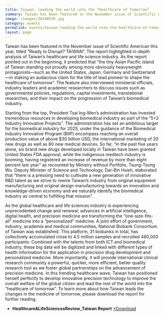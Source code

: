 ```yaml
---
title: Taiwan, leading the world into the “Healthcare of Tomorrow”
summary: Taiwan has been featured in the November issue of Scientific American this year, titled “Ready to Disrupt? TAIWAN”. 
image: /images/20190530.jpg
category: events
permalink: events/taiwan-leading-the-world-into-the-healthcare-of-tomorrow/
layout: page
---
```


Taiwan has been featured in the November issue of Scientific American this year, titled “Ready to Disrupt? TAIWAN”. The report highlighted in-depth analysis of Taiwan’s healthcare and life science industry. As the report pointed out in the beginning, it predicted that “the tiny Asian Pacific island of Taiwan standing out proudly among more obviously heavyweight protagonists—such as the United States, Japan, Germany and Switzerland—in staking an audacious claim for the title of lead pioneer to shape the healthcare of tomorrow”. The feature also interviewed ministerial officials, industry leaders and academic researchers to discuss issues such as governmental policies, regulations, capital investments, translational researches, and their impact on the progression of Taiwan’s biomedical industry. 

Starting from the top, President Tsai Ing-Wen’s administration has invested tremendous resources in developing biomedical industry as part of the “5+2 Industry Innovative Projects”. The administration has set an ambitious target for the biomedical industry for 2025, under the guidance of the Biomedical Industry Innovative Program (BIIP) encompass reaching an overall production value of above $30 billion USD, the international marketing of 20 new drugs as well as 80 new medical devices. So far, “in the past five years alone, six brand new drugs developed locally in Taiwan have been granted United States FDA approval, while the indigenous medtech industry is booming, having registered an increase of revenue by more than eight percent last year” as recounted by Ministry without Portfolio, Tsung-Tsong Wu. Deputy Minister of Science and Technology, Dar-Bin Hsieh, elaborated that “there is a pressing need to cultivate a new generation of innovative R&D talent as we strive to rewire Taiwan’s industry from original equipment manufacturing and original design manufacturing towards an innovation and knowledge-driven economy and we naturally identify the biomedical industry as central to fulfilling that mission”.

As the global healthcare and life sciences industry is experiencing unprecedented change and renewal, advances in artificial intelligence, digital health, and precision medicine are transforming the “one-size-fits-all” medicine into a “personalized” medicine. A joint effort of government, industry, academia and medical communities, National Biobank Consortium of Taiwan was established. This platform, 31 biobanks in total, has collectively accumulated close to 4.5 million samples and recruited 460,000 participants. Combined with the talents from both ICT and biomedical industry, these big data will be digitized and linked with different types of health information for the application in precision drug development and personalized medicine. More importantly, it will provide international clinical research community a powerful, quicker, more efficient, better quality research tool as we foster global partnerships on the advancement of precision medicine. 
In this trending healthcare wave, Taiwan has positioned herself perfectly to develop innovative precision technology to improve the overall welfare of the global citizen and lead the rest of the world into the “healthcare of tomorrow”. To learn more about how Taiwan leads the changes in the medicine of tomorrow, please download the report for further reading.


* **Healthcare&LifeSciencesReview_Taiwan Report**  [*Download](https://drive.google.com/file/d/1Ufl-kMtZhKWuAHrC-PX2BwY4_h0ZLtua/view?usp=sharing)
